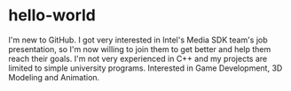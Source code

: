 # hello-world

I'm new to GitHub. I got very interested in Intel's Media SDK team's job presentation, so I'm now willing to join them to get better and help them reach their goals. I'm not very experienced in C++ and my projects are limited to simple university programs. Interested in Game Development, 3D Modeling and Animation.
